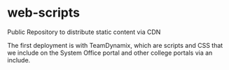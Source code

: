 # web-scripts
Public Repository to distribute static content via CDN

The first deployment is with TeamDynamix, which are scripts and CSS that we include on the System Office portal and other college portals via an include.
